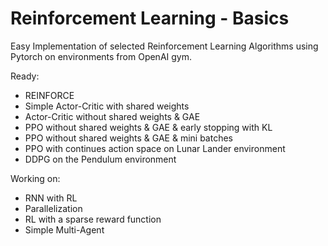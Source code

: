 # Reinforcement Learning - Basics
Easy Implementation of selected Reinforcement Learning Algorithms using Pytorch on environments from OpenAI gym.

Ready:
* REINFORCE
* Simple Actor-Critic with shared weights
* Actor-Critic without shared weights & GAE
* PPO without shared weights & GAE & early stopping with KL
* PPO without shared weights & GAE & mini batches
* PPO with continues action space on Lunar Lander environment
* DDPG on the Pendulum environment

Working on:
* RNN with RL
* Parallelization
* RL with a sparse reward function
* Simple Multi-Agent
